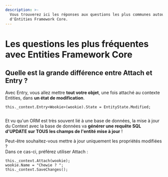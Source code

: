 ```yaml
---
description: >-
  Vous trouverez ici les réponses aux questions les plus communes autour
  d'Entities Framework Core.
---
```


# Les questions les plus fréquentes avec Entities Framework Core

## Quelle est la grande différence entre Attach et Entry ?

Avec Entry, vous allez mettre **tout votre objet**, une fois attaché au contexte Entities, dans **un état de modification**.

```text
this._context.Entry<Wookie>(wookie).State = EntityState.Modified;


```

Et vu qu'un ORM est très souvent lié à une base de données, la mise à jour du Context avec la base de données va **générer une requête SQL d'UPDATE sur TOUS les champs de l'entité mise à jour** !

Peut-être souhaitez-vous mettre à jour uniquement les propriétés modifiées ?  
Dans ce cas-ci, préférez utiliser Attach : 

```text
this._context.Attach(wookie);
wookie.Name = "Chewie ? ";
this._context.SaveChanges();
```



